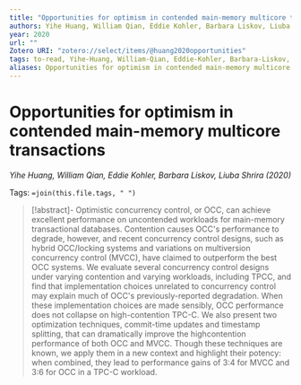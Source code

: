 ```yaml
---
title: "Opportunities for optimism in contended main-memory multicore transactions"
authors: Yihe Huang, William Qian, Eddie Kohler, Barbara Liskov, Liuba Shrira
year: 2020
url: ""
Zotero URI: "zotero://select/items/@huang2020opportunities"
tags: to-read, Yihe-Huang, William-Qian, Eddie-Kohler, Barbara-Liskov, Liuba-Shrira
aliases: Opportunities for optimism in contended main-memory multicore transactions
---
```


# Opportunities for optimism in contended main-memory multicore transactions  
_Yihe Huang, William Qian, Eddie Kohler, Barbara Liskov, Liuba Shrira (2020)_

Tags: `=join(this.file.tags, " ")`

> [!abstract]-
> Optimistic concurrency control, or OCC, can achieve excellent performance on uncontended workloads for main-memory transactional databases. Contention causes OCC's performance to degrade, however, and recent concurrency control designs, such as hybrid OCC/locking systems and variations on multiversion concurrency control (MVCC), have claimed to outperform the best OCC systems. We evaluate several concurrency control designs under varying contention and varying workloads, including TPCC, and find that implementation choices unrelated to concurrency control may explain much of OCC's previously-reported degradation. When these implementation choices are made sensibly, OCC performance does not collapse on high-contention TPC-C. We also present two optimization techniques, commit-time updates and timestamp splitting, that can dramatically improve the highcontention performance of both OCC and MVCC. Though these techniques are known, we apply them in a new context and highlight their potency: when combined, they lead to performance gains of 3:4 for MVCC and 3:6 for OCC in a TPC-C workload.


